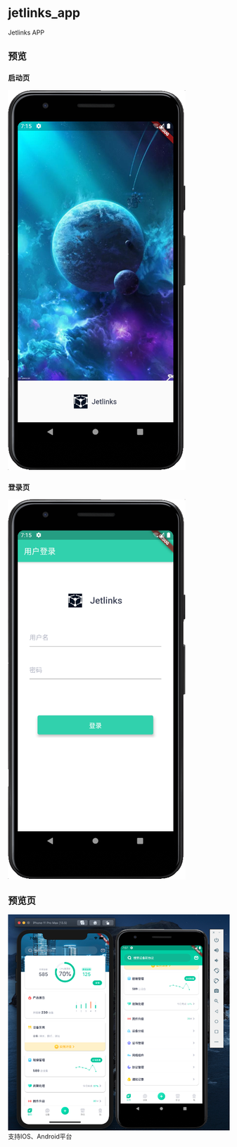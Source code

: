 # jetlinks_app

Jetlinks APP

## 预览

### 启动页
![avatar](./loading.png)

### 登录页
![avatar](./login.png)

## 预览页
![avatar](./preview.png)
支持IOS、Android平台
